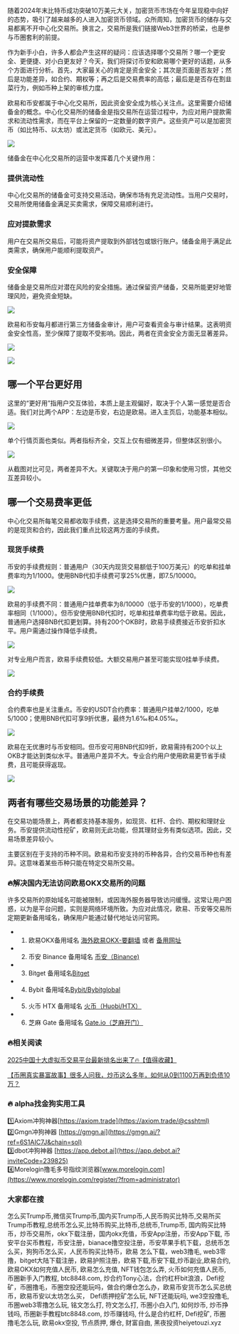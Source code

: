 随着2024年末比特币成功突破10万美元大关，加密货币市场在今年呈现稳中向好的态势，吸引了越来越多的人进入加密货币领域。众所周知，加密货币的储存与交易都离不开中心化交易所。换言之，交易所是我们链接Web3世界的桥梁，也是参与币圈套利的前提。

作为新手小白，许多人都会产生这样的疑问：应该选择哪个交易所？哪一个更安全、更便捷、对小白更友好？今天，我们将探讨币安和欧易哪个更好的话题，从多个方面进行分析。首先，大家最关心的肯定是资金安全；其次是页面是否友好；然后是功能差异，如合约、期权等；再之后是交易费率的高低；最后是是否存在割韭菜行为，例如币种上架的审核力度。

欧易和币安都属于中心化交易所，因此资金安全成为核心关注点。这里需要介绍储备金的概念。中心化交易所的储备金是指交易所在运营过程中，为应对用户提款需求和流动性需求，而在平台上保留的一定数量的数字资产。这些资产可以是加密货币（如比特币、以太坊）或法定货币（如欧元、美元）。

[![](https://307e939.webp.li/20250415172922821.png)](https://btc8848.com/top-10-exchanges)

储备金在中心化交易所的运营中发挥着几个关键作用：

### 提供流动性
中心化交易所的储备金可支持交易活动，确保市场有充足流动性。当用户交易时，交易所使用储备金满足买卖需求，保障交易顺利进行。

### 应对提款需求
用户在交易所交易后，可能将资产提取到外部钱包或银行账户。储备金用于满足此类需求，确保用户能顺利提取资产。

### 安全保障
储备金是交易所应对潜在风险的安全措施。通过保留资产储备，交易所能更好地管理风险，避免资金短缺。

[![](https://307e939.webp.li/20250415172959384.png)](https://btc8848.com/top-10-exchanges)

欧易和币安每月都进行第三方储备金审计，用户可查看资金与审计结果。这表明资金安全性高，至少保障了提取不受影响。因此，两者在资金安全方面无显著差异。

[![](https://307e939.webp.li/20250415173020092.png)](https://btc8848.com/top-10-exchanges)

[![](https://307e939.webp.li/20250415173038597.png)](https://btc8848.com/top-10-exchanges)

## 哪一个平台更好用
这里的“更好用”指用户交互体验，本质上是主观偏好，取决于个人第一感觉是否合适。我们对比两个APP：左边是币安，右边是欧易。进入主页后，功能基本相似。

[![](https://307e939.webp.li/20250415173114004.png)](https://btc8848.com/top-10-exchanges)

单个行情页面也类似。两者指标齐全，交互上仅有细微差异，但整体区别很小。

[![](https://307e939.webp.li/20250415173138609.png)](https://btc8848.com/top-10-exchanges)

从截图对比可见，两者差异不大。关键取决于用户的第一印象和使用习惯，其他交互差异较小。

## 哪一个交易费率更低
中心化交易所每笔交易都收取手续费，这是选择交易所的重要考量。用户最常交易的是现货和合约，因此我们重点比较这两方面的手续费。

### 现货手续费
币安的手续费规则：普通用户（30天内现货交易额低于100万美元）的吃单和挂单费率均为1/1000。使用BNB代扣手续费可享25%优惠，即7.5/10000。

[![](https://307e939.webp.li/20250415173236105.png)](https://btc8848.com/top-10-exchanges)

欧易的手续费不同：普通用户挂单费率为8/10000（低于币安的1/1000），吃单费率相同（1/1000）。但币安使用BNB代扣时，吃单和挂单费率均低于欧易。因此，普通用户选择BNB代扣更划算。持有200个OKB时，欧易手续费接近币安折扣水平。用户需通过操作降低手续费。

[![](https://307e939.webp.li/20250415173256850.png)](https://btc8848.com/top-10-exchanges)

对专业用户而言，欧易手续费较低。大额交易用户甚至可能实现0挂单手续费。

[![](https://307e939.webp.li/20250415173331780.png)](https://btc8848.com/top-10-exchanges)

### 合约手续费
合约费率也是关注重点。币安的USDT合约费率：普通用户挂单2/1000，吃单5/1000；使用BNB代扣可享9折优惠，最终为1.6‰和4.05‰。

[![](https://307e939.webp.li/20250415173358343.png)](https://btc8848.com/top-10-exchanges)

欧易在无优惠时与币安相同。但币安可用BNB代扣9折，欧易需持有200个以上OKB才能达到类似水平。普通用户差异不大。专业合约用户使用欧易更节省手续费，且可能获得返现。

[![](https://307e939.webp.li/20250415173431536.png)](https://btc8848.com/top-10-exchanges)

## 两者有哪些交易场景的功能差异？
在交易功能场景上，两者都支持基本服务，如现货、杠杆、合约、期权和理财业务。币安提供流动性挖矿，欧易则无此功能，但其理财业务有类似选项。因此，交易场景差异较小。

主要区别在于支持的币种不同。欧易和币安支持的币种各异，合约交易币种也有差异。这意味着某些币种只能在特定交易所交易。

### 🔥解决国内无法访问欧易OKX交易所的问题
许多交易所的原始域名可能被限制，或因海外服务器导致访问缓慢。这常让用户困惑，以为是平台问题，实则是网络环境所致。为应对此情况，欧易、币安等交易所定期更新备用域名，确保用户能通过替代地址访问官网。

- 1. 欧易OKX备用域名 [海外欧易OKX-要翻墙](https://www.okx.com/join/76527935) 或者 [备用网址](https://www.chouyi.kim/zh-hans/join/76527935) 
- 2. 币安 Binance 备用域名 [币安（Binance)](https://accounts.binance.com/zh-CN/register?ref=36457687)
- 3. Bitget 备用域名[Bitget](https://www.bitget.com/zh-CN/referral/register?from=referral&clacCode=VRNEYUTR)
- 4. Bybit 备用域名[Bybit/Bybitglobal](https://www.bybitglobal.com/zh-MY/invite/?ref=VMKORMM)
- 5. 火币 HTX 备用域名 [火币（Huobi/HTX）](https://www.htx.com/invite/zh-cn/1f?invite_code=whf45223)
- 6. 芝麻 Gate 备用域名 [Gate.io（芝麻开门）](https://www.gate.io/zh/signup?ref_type=103&ref=A1ERAQ)

### 🔥相关阅读
[2025中国十大虚拟币交易平台最新排名出来了🔥【值得收藏】](https://btc8848.com/top-10-exchanges/)

[【币圈真实暴富故事】很多人问我，炒币这么多年，如何从0到1100万再到负债10万？](https://heiyetouzi.xyz/biquanstory001/)


### 🔥 alpha找金狗实用工具
1️⃣Axiom冲狗神器[https://axiom.trade](https://axiom.trade/@csshtml)  
2️⃣Gmgn冲狗神器 [https://gmgn.ai](https://gmgn.ai/?ref=6S1AIC7J&chain=sol)  
3️⃣dbot冲狗神器 [https://app.debot.ai](https://app.debot.ai?inviteCode=239825)  
4️⃣Morelogin撸毛多号指纹浏览器[www.morelogin.com](https://www.morelogin.com/register/?from=administrator)  


### 大家都在搜
怎么买Trump币,微信买Trump币,国内买Trump币,人民币购买比特币,交易所买Trump币教程,总统币怎么买,比特币购买,比特币,总统币,Trump币, 国内购买比特币，炒币交易所，okx下载注册，国内okx充值，币安App注册，币安App下载, 币安平台买币教程，币安注册，bianace撸空投注册，币安苹果手机下载，总统币怎么买，狗狗币怎么买，人民币购买比特币，欧易 怎么下载，web3撸毛, web3零撸，bitget大陆下载注册，欧易护照注册，欧易下载,币安下载,炒币副业,欧易合约, 欧易OKX如何充值人民币, 欧易怎么充值, NFT钱包怎么弄, 火币如何充值人民币, 币圈新手入门教程, btc8848.com, 炒合约Tony心法，合约杠杆bit浪浪，Defi挖矿，币圈撸毛，币圈空投还能玩吗，做合约爆仓怎么办，欧易币安货币怎么买总统币，欧易币安以太坊怎么买， Defi质押挖矿怎么玩, NFT还能玩吗, we3空投撸毛, 币圈web3零撸怎么玩, 铭文怎么打, 符文怎么打, 币圈小白入门, 如何炒币, 炒币挣钱吗, 币圈新手教程btc8848.com, 炒币赚钱吗, 什么是合约杠杆, Defi挖矿, 币圈撸毛怎么玩, 欧易okx空投, 节点质押, 爆仓, 财富自由, 黑夜投资heiyetouzi.xyz